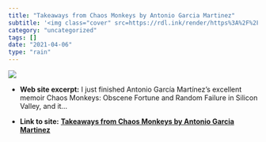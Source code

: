```yaml
---
title: "Takeaways from Chaos Monkeys by Antonio Garcia Martinez"
subtitle: '<img class="cover" src=https://rdl.ink/render/https%3A%2F%2Fmedium.com%2F%40itscoreyb%2Ftakeaways-fr...'
category: "uncategorized"
tags: []
date: "2021-04-06"
type: "rain"
---
```

<img class="cover" src=https://rdl.ink/render/https%3A%2F%2Fmedium.com%2F%40itscoreyb%2Ftakeaways-from-chaos-monkeys-by-antonio-garcia-martinez-70f38d3f0f29%3Fsource%3DuserActivityShare-d383785221d0-1526907877>



* **Web site excerpt:** I just finished Antonio García Martínez’s excellent memoir Chaos Monkeys: Obscene Fortune and Random Failure in Silicon Valley, and it…

* **Link to site:** **[Takeaways from Chaos Monkeys by Antonio Garcia Martinez](https://medium.com/@itscoreyb/takeaways-from-chaos-monkeys-by-antonio-garcia-martinez-70f38d3f0f29?source=userActivityShare-d383785221d0-1526907877)**